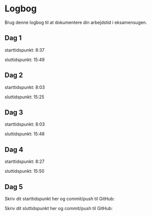 # Logbog
Brug denne logbog til at dokumentere din arbejdstid i eksamensugen.

## Dag 1
starttidspunkt: 8:37

sluttidspunkt: 15:49

## Dag 2
starttidspunkt: 8:03

sluttidspunkt: 15:25

## Dag 3
starttidspunkt: 8:03

sluttidspunkt: 15:48

## Dag 4
starttidspunkt: 8:27

sluttidspunkt: 15:50

## Dag 5
Skriv dit starttidspunkt her og commit/push til GitHub: 

Skriv dit sluttidspunkt her og commit/push til GitHub: 
